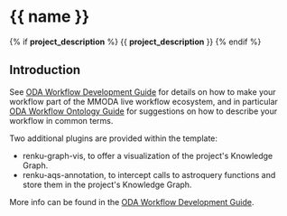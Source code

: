 # {{ name }}
{% if __project_description__ %}
{{ __project_description__ }}
{% endif %}
## Introduction

See [ODA Workflow Development Guide](https://odahub.io/docs/guide-development/) for details on how to make your workflow part of the MMODA live workflow ecosystem, and in particular [ODA Workflow Ontology Guide](https://odahub.io/docs/guide-ontology/) for suggestions on how to describe your workflow in common terms.

Two additional plugins are provided within the template:

* renku-graph-vis, to offer a visualization of the project's Knowledge Graph.
* renku-aqs-annotation, to intercept calls to astroquery functions and store them in the project's Knowledge Graph.

<!---
TODO adjust when the link is available
-->

More info can be found in the [ODA Workflow Development Guide](https://odahub.io/docs/guide-development/).